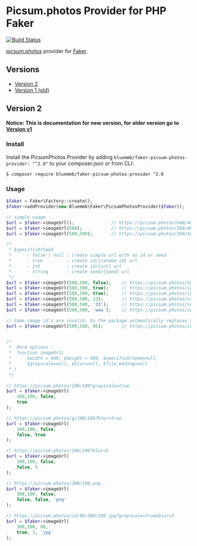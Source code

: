 Picsum.photos Provider for PHP Faker
===========================================

[![Build Status](https://travis-ci.org/bluemmb/Faker-PicsumPhotos.svg?branch=master)](https://travis-ci.org/bluemmb/Faker-PicsumPhotos)

[picsum.photos](http://picsum.photos/) provider for [Faker](https://github.com/fzaninotto/Faker).

## Versions
- [Version 2](#version-2)
- [Version 1 (old)](https://github.com/bluemmb/Faker-PicsumPhotos/tree/v1)


## Version 2

**Notice: This is documentation for new version, for older version go to [Version v1](https://github.com/bluemmb/Faker-PicsumPhotos/tree/v1)**

### Install

Install the PicsumPhotos Provider by adding `bluemmb/faker-picsum-photos-provider: "^2.0"` to your composer.json or from CLI:

```
$ composer require bluemmb/faker-picsum-photos-provider ^2.0
```

### Usage

```php
$faker = Faker\Factory::create();
$faker->addProvider(new Bluemmb\Faker\PicsumPhotosProvider($faker));

// simple usage
$url = $faker->imageUrl();              // https://picsum.photos/640/480
$url = $faker->imageUrl(500);           // https://picsum.photos/500/480
$url = $faker->imageUrl(500,500);       // https://picsum.photos/500/500

/*
 * $specificOrSeed
 *      - false | null : create simple url with no id or seed
 *      - true         : create id/{random id} url
 *      - int          : create id/{int} url
 *      - string       : create seed/{seed} url
 */
$url = $faker->imageUrl(500,500, false);    // https://picsum.photos/500/500
$url = $faker->imageUrl(500,500, true);     // https://picsum.photos/id/70/500/500
$url = $faker->imageUrl(500,500, true);     // https://picsum.photos/id/413/500/500
$url = $faker->imageUrl(500,500, 33);       // https://picsum.photos/id/33/500/500
$url = $faker->imageUrl(500,500, '33');     // https://picsum.photos/seed/33/500/500
$url = $faker->imageUrl(500,500, 'wow');    // https://picsum.photos/seed/wow/500/500

// Some image id's are invalid, So the package automatically replaces them
$url = $faker->imageUrl(500,500, 86);       // https://picsum.photos/id/82/500/500


/*
 *  More options :
 *  function imageUrl(
 *      $width = 640, $height = 480, $specificOrSeed=null, 
 *      $grayscale=null, $blur=null, $file_ending=null
 * )
 */
 
// https://picsum.photos/100/100?grayscale=true
$url = $faker->imageUrl(
    100,100, false, 
    true
);

// https://picsum.photos/g/100/100?blur=true
$url = $faker->imageUrl(
    100,100, false, 
    false, true
);

// https://picsum.photos/100/100?blur=5
$url = $faker->imageUrl(
    100,100, false, 
    false, 5
);

// https://picsum.photos/300/100.png
$url = $faker->imageUrl(
    300,100, false, 
    false, false, 'png'
);

// https://picsum.photos/id/88/300/100.jpg?grayscale=true&blur=3
$url = $faker->imageUrl(
    300,100, 88,
    true, 3, 'jpg'
);
```
 